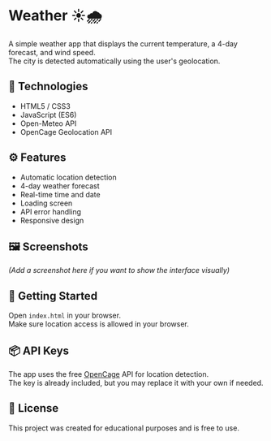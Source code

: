# Weather ☀️🌧️

A simple weather app that displays the current temperature, a 4-day forecast, and wind speed.  
The city is detected automatically using the user's geolocation.

## 🔧 Technologies
- HTML5 / CSS3
- JavaScript (ES6)
- Open-Meteo API
- OpenCage Geolocation API

## ⚙️ Features
- Automatic location detection
- 4-day weather forecast
- Real-time time and date
- Loading screen
- API error handling
- Responsive design

## 🖼️ Screenshots
*(Add a screenshot here if you want to show the interface visually)*

## 🚀 Getting Started
Open `index.html` in your browser.  
Make sure location access is allowed in your browser.

## 📦 API Keys
The app uses the free [OpenCage](https://opencagedata.com/) API for location detection.  
The key is already included, but you may replace it with your own if needed.

## 📄 License
This project was created for educational purposes and is free to use.